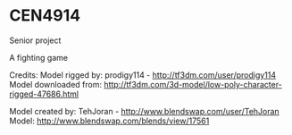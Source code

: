# CEN4914
Senior project

A fighting game

Credits:
Model rigged by: prodigy114 - http://tf3dm.com/user/prodigy114
Model downloaded from: http://tf3dm.com/3d-model/low-poly-character-rigged-47686.html

Model created by: TehJoran - http://www.blendswap.com/user/TehJoran
Model: http://www.blendswap.com/blends/view/17561
